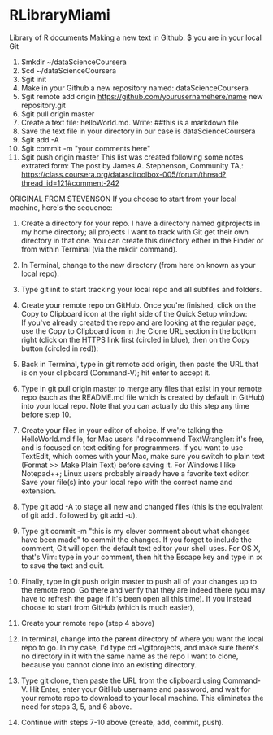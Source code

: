 RLibraryMiami
=============

Library of R documents
Making a new text in Github.   $ you are in your local Git

1.  $mkdir ~/dataScienceCoursera
2.  $cd ~/dataScienceCoursera
3.  $git init
4.  Make in your Github a new repository named: dataScienceCoursera
5.  $git remote add origin https://github.com/yourusernamehere/name new repository.git
6.  $git pull origin master
7.  Create a text file: helloWorld.md. Write: ##this is a markdown file
8.  Save the text file in your directory in our case is dataScienceCoursera
9.  $git add -A
10. $git commit -m "your comments here"
11. $git push origin master
This list was created following some notes extrated form: The post by James A. Stephenson, Community TA,:
https://class.coursera.org/datascitoolbox-005/forum/thread?thread_id=121#comment-242

ORIGINAL FROM STEVENSON
If you choose to start from your local machine, here's the sequence:
1.	Create a directory for your repo. I have a directory named gitprojects in my home directory; all projects I want to track with Git get their own directory in that one. You can create this directory either in the Finder or from within Terminal (via the mkdir command).
2.	In Terminal, change to the new directory (from here on known as your local repo).
3.	Type git init to start tracking your local repo and all subfiles and folders.
4.	Create your remote repo on GitHub. Once you're finished, click on the Copy to Clipboard icon at the right side of the Quick Setup window:  
If you've already created the repo and are looking at the regular page, use the Copy to Clipboard icon in the Clone URL section in the bottom right (click on the HTTPS link first (circled in blue), then on the Copy button (circled in red)):
 
5.	Back in Terminal, type in git remote add origin, then paste the URL that is on your clipboard (Command-V); hit enter to accept it.
6.	Type in git pull origin master to merge any files that exist in your remote repo (such as the README.md file which is created by default in GitHub) into your local repo. Note that you can actually do this step any time before step 10.
7.	Create your files in your editor of choice. If we're talking the HelloWorld.md file, for Mac users I'd recommend TextWrangler: it's free, and is focused on text editing for programmers. If you want to use TextEdit, which comes with your Mac, make sure you switch to plain text (Format >> Make Plain Text) before saving it. For Windows I like Notepad++; Linux users probably already have a favorite text editor. Save your file(s) into your local repo with the correct name and extension.
8.	Type git add -A to stage all new and changed files (this is the equivalent of git add . followed by git add -u).
9.	Type git commit -m "this is my clever comment about what changes have been made" to commit the changes. If you forget to include the comment, Git will open the default text editor your shell uses. For OS X, that's Vim: type in your comment, then hit the Escape key and type in :x to save the text and quit.
10.	Finally, type in git push origin master to push all of your changes up to the remote repo. Go there and verify that they are indeed there (you may have to refresh the page if it's been open all this time).
If you instead choose to start from GitHub (which is much easier),
1.	Create your remote repo (step 4 above)
2.	In terminal, change into the parent directory of where you want the local repo to go. In my case, I'd type cd ~\gitprojects, and make sure there's no directory in it with the same name as the repo I want to clone, because you cannot clone into an existing directory.
3.	Type git clone, then paste the URL from the clipboard using Command-V. Hit Enter, enter your GitHub username and password, and wait for your remote repo to download to your local machine. This eliminates the need for steps 3, 5, and 6 above.
4.	Continue with steps 7-10 above (create, add, commit, push).


